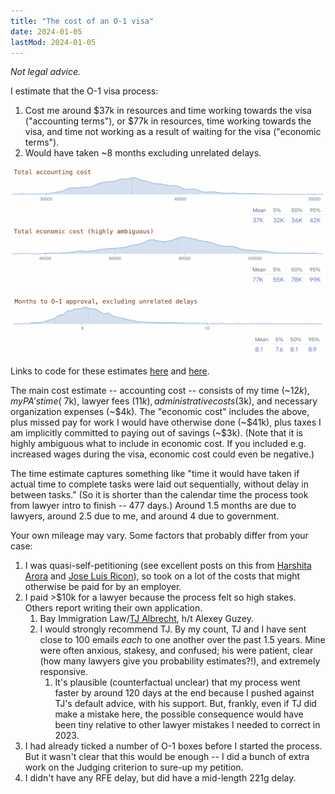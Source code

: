 ```yaml
---
title: "The cost of an O-1 visa"
date: 2024-01-05
lastMod: 2024-01-05
---
```


_Not legal advice._

I estimate that the O-1 visa process:

1. Cost me around $37k in resources and time working towards the visa ("accounting terms"), or $77k in resources, time working towards the visa, and time not working as a result of waiting for the visa ("economic terms"). 
2. Would have taken ~8 months excluding unrelated delays.

![](../../images/personal/cost-of-o1/Screen%20Shot%202024-01-05%20at%207.08.00%20PM.png)

![](../../images/personal/cost-of-o1/Screen%20Shot%202024-01-05%20at%207.03.54%20PM.png)

Links to code for these estimates [here](https://www.squiggle-language.com/playground?v=0.9.0#code=eNqVVl1v2zYU%2FSsXfollp4nsfLQLkIeh20OHDR7WFnsRQNASZbOWSI2knHpF%2F%2FvupShbsuRlC4I4Ju%2FHuYf3HvLbJBM5rwv3Xmdi8jS5vYXfjShkKRU3B9hzI%2Fm6EDZRpVZua1mtnCyYXsAzPAJa50aX4GQpQOdQ1SbdcivVBjJhd%2BB0syWUE4ZWP388BtKqibJYwgymS7K9jxKVKAz6o9HqynrfRG11bSzjuOStY7Jc3seJqvihXaaviUq1dYyc2uWO6wxa85DjFy2KsxxfcIlVQhgj9lK8sJLvELR0W15VguJ5lHeXzJsPKvMZC%2FI47%2BII5qG6RRz1PAv%2BchD45a9aWCe1suh2573exqOGuTal5SorhEM6ybxJ8oDmqi7XwjCds2p7sDLlBXNGVj5mG6xCg94ubfp8DZeUDJcUpuHF9DG%2BbiBfKPdI7yuszeEVtnrxtdlY4erqyMUiHiWjn31I5RxeJ7BfWCCmZe0ioTO4wGa%2FDrcVpuUXK6FJqbONgJynTpuuLXVLogB%2Fxnmew2D3yNLIXkvQyFa%2FxvkwLIFOVNSfpYCxA7iZJfo3zNKvPieQD7JaiA1SkgtBPC7im4cdDr20abu0jE%2FT2qDFxY7THI7WIf6HspQbw%2BlogWeoTdBsysXyB5bLAruIzEkIHkkYjChlXbLK6FRYe9pdeiwhtTwFZU3QZzgPOIfxWAHXymy4kn83wHz1oASZkXZit8FeWh7SkSAyr33FgaDcvetuSCWd5MTz0HhGI%2ByXBU%2B3gTLsAeb4V4bHWXgBPInA0CDIQCdhL1GbHJXqXOVnQzxRyx9%2BmEoTg17y3hGEzqGeA%2FjXCmZwGfwR%2BJFbGgAmvqK8WGG7pWAJI9jC4mhoPMVPq59WT%2FDb6o%2Bfw7F%2B0g7ZIJ9EOfqfef%2FO1RcG9uzCaUfubHbmndXQ792lYR92d8drDkOKWN%2F7rkOxdWBxRItMXTnQ673UtcXeWQtALoo6ExlM17WDkh9wDQf9EOwjHwZ%2F%2F9RmR%2B2%2Bp9s6ay72TBN%2Fa4G9LGCDsklfV28WGEukvLYCPiDMkNXxHb4CvPB90WvrB6Dpp%2F7F90KJnmHYatP7mP7eoWTcvo36TrlB4SSKXnw6x7Z8L1imFXKvDi%2BcZmotHJ8urgc3bSazYMQqLjMvQTu47aiYp%2FoIjp1YwKOenkNHiAt4A%2F8HXBT1Hc4QRUNJpYeYdgiCBhP7FTQeHj6xLN%2FjGdjOAVyVeATYQ47w4m2DgeiUyoMVRQ4yxwvdgcE2kuSJ15DK8BMZQoyGb4SfBuw%2FQU%2Byx3h3egLEN0tkM76Jl2hteUFdmNX0kGum4IG46D7ncFyo62tFSTx7vSNp5gKzYS10s7a1PMMlKDMYpJ1BL0crDpZhmezY%2BOzY9f1hHTvj7rgN0Z1G7SQLYaaIzvQ%2Fz19PS3juSIo6WjImNB1kl%2BoL8L6RZTJpIPIUZ1K5Fl4yeRqLft11EalWupRpU950Kzd08%2FByLTc1JozOYrTwE%2FV98v0ffSN4sg%3D%3D) and [here](https://www.squiggle-language.com/playground?v=0.9.0#code=eNqFVF1v2kAQ%2FCsrP%2BFCAiZxUiH1oSWJVKkVEfBoCV3tBdzad9bdmhRF%2Be%2FZwwYS%2B5zwYrMz%2BzVzvmcvwbUoM5qqBL2JNxzCndgbIPEPJfzZQyae9qhNJBMOr%2Bp%2Fq0eNv5CIX%2BEbXAEpuBo1KDX%2BkGpDd1qsiZljyww6mVJkR2YwggsgXcpYEM7TzZZ6pHrjAYT%2BgEG%2FNY9KyrieabZelEWh9KFj0GQqQ20as97zONaLJPCva%2B%2B%2BA27v%2FCHrtG%2Ff2cq5kpPa3imSvl2pZWeOkdyqkpOEVtJuPh5ZU8bXoyPwV2FmgbAC%2BMFV1lrlEHMf%2BDFb3k9rsXJcLZDKwqp1Owx9%2BAK9N9X7cK7owxC%2BntOqcRfpRgoqNVq9g%2Bsm%2FNah8ORQjg1zTlP03wdbPZz4p5Jt1A61zFFSPcA5sJpjjOkOnQeqyZ0F84d7hkZOyBYqaKm%2BF4VWO3FwwME8wks1VdKUmdAcUakki9pv0ZWT5KlMDWlBPCufqxiNSeWG6Tdhm74gkRc%2F5aMwpl7m1voaXIaH8%2BCfjDjnNAz5XKC%2Bm11J1A22ROqgfqxSV1KXTB38hk7n47NUxKNZeiWU%2By5pnMaOLnXVXEna2kKHekPoXd2El%2BOQ34LKkGebHXm%2FKx77NLsIQNQyDAD%2Fx1mZ2GVKqTHjOzWBhJ88ojeBqnokX7yBZ7bqaVHmudB7b8IXML68AsWdMqA%3D).

The main cost estimate -- accounting cost -- consists of my time (~$12k), my PA's time (~$7k), lawyer fees ($11k), administrative costs ($3k), and necessary organization expenses (~$4k). The "economic cost" includes the above, plus missed pay for work I would have otherwise done (~$41k), plus taxes I am implicitly committed to paying out of savings (~$3k). (Note that it is highly ambiguous what to include in economic cost. If you included e.g. increased wages during the visa, economic cost could even be negative.)

The time estimate captures something like "time it would have taken if actual time to complete tasks were laid out sequentially, without delay in between tasks." (So it is shorter than the calendar time the process took from lawyer intro to finish -- 477 days.) Around 1.5 months are due to lawyers, around 2.5 due to me, and around 4 due to government.

Your own mileage may vary. Some factors that probably differ from your case:

1. I was quasi-self-petitioning (see excellent posts on this from [Harshita Arora](https://harshitaarora.com/2018/10/19/a-guide-on-getting-an-o-1-visa/) and [Jose Luis Ricon](https://nintil.com/us-immigration/)), so took on a lot of the costs that might otherwise be paid for by an employer.
2. I paid >$10k for a lawyer because the process felt so high stakes. Others report writing their own application.
   1. Bay Immigration Law/[TJ Albrecht](https://bayimmigrationlaw.com/tj-albrecht/), h/t Alexey Guzey.
   2. I would strongly recommend TJ. By my count, TJ and I have sent close to 100 emails *each* to one another over the past 1.5 years. Mine were often anxious, stakesy, and confused; his were patient, clear (how many lawyers give you probability estimates?!), and extremely responsive.
      1. It's plausible (counterfactual unclear) that my process went faster by around 120 days at the end because I pushed against TJ's default advice, with his support. But, frankly, even if TJ did make a mistake here, the possible consequence would have been tiny relative to other lawyer mistakes I needed to correct in 2023.
3. I had already ticked a number of O-1 boxes before I started the process. But it wasn't clear that this would be enough -- I did a bunch of extra work on the Judging criterion to sure-up my petition.
4. I didn't have any RFE delay, but did have a mid-length 221g delay.
